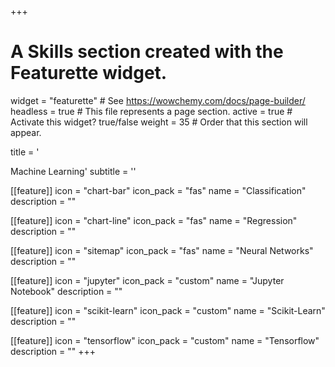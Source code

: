 +++
# A Skills section created with the Featurette widget.
widget = "featurette"  # See https://wowchemy.com/docs/page-builder/
headless = true  # This file represents a page section.
active = true  # Activate this widget? true/false
weight = 35  # Order that this section will appear.

title = '<div id="machine-learning" class="featurette-icon"><i class="fas fa-robot"></i></div>Machine Learning'
subtitle = ''

[[feature]]
  icon = "chart-bar"
  icon_pack = "fas"
  name = "Classification"
  description = ""

[[feature]]
  icon = "chart-line"
  icon_pack = "fas"
  name = "Regression"
  description = ""

[[feature]]
  icon = "sitemap"
  icon_pack = "fas"
  name = "Neural Networks"
  description = ""

[[feature]]
  icon = "jupyter"
  icon_pack = "custom"
  name = "Jupyter Notebook"
  description = ""

[[feature]]
  icon = "scikit-learn"
  icon_pack = "custom"
  name = "Scikit-Learn"
  description = ""

[[feature]]
  icon = "tensorflow"
  icon_pack = "custom"
  name = "Tensorflow"
  description = ""
+++
